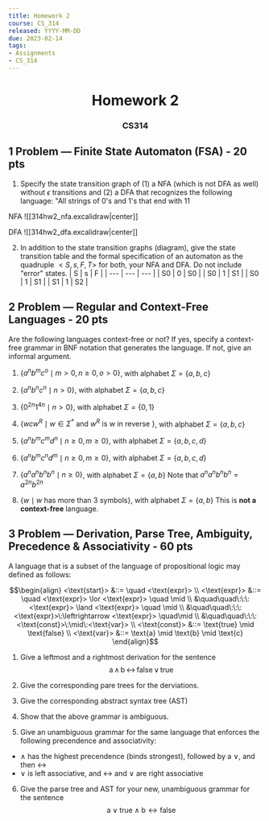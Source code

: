 ```yaml
---
title: Homework 2
course: CS_314
released: YYYY-MM-DD
due: 2023-02-14
tags:
- Assignments
- CS_314
---
```

<center><h1>Homework 2</h1></center>
<center><h3>CS314</h3></center>

## 1 Problem — Finite State Automaton (FSA) - 20 pts

1. Specify the state transition graph of (1) a NFA (which is not DFA as well) without $\epsilon$ transitions and $(2)$ a DFA that recognizes the following language: "All strings of 0's and 1's that end with 11

NFA
![[314hw2_nfa.excalidraw|center]]


DFA
![[314hw2_dfa.excalidraw|center]]

2. In addition to the state transition graphs (diagram), give the state transition table and the formal specification of an automaton as the quadruple $\lt S, s, F, T\gt$ for both, your NFA and DFA. Do not include "error" states.
| S   | s   | F   |
| --- | --- | --- |
| S0  | 0   | S0  |
| S0  | 1   | S1  |
| S0  | 1   | S1  |
| S1  | 1   | S2    |


## 2 Problem — Regular and Context-Free Languages - 20 pts
Are the following languages context-free or not? If yes, specify a context-free grammar in BNF notation that generates the language. If not, give an informal argument.

1. $\{a^nb^mc^o \mid m \gt 0, n \ge 0, o \gt 0\}$, with alphabet $\Sigma = \{a, b, c\}$

2. $\{a^nb^nc^n \mid n \gt 0\}$, with alphabet $\Sigma = \{a,b,c\}$

3. $\{0^{2n}1^{4n} \mid n \gt 0\}$, with alphabet $\Sigma = \{0,1\}$

4. $\{wcw^R \mid w \in \Sigma^* \text{ and }w^R\text{ is w in reverse }\}$, with alphabet $\Sigma=\{a,b,c\}$

5. $\{a^nb^mc^md^n \mid n\ge 0, m \ge 0\}$, with alphabet $\Sigma=\{a,b,c,d\}$

6. $\{a^nb^mc^nd^m \mid n \ge 0, m \ge 0\}$, with alphabet $\Sigma = \{a,b,c,d\}$

7. $\{a^na^nb^nb^n \mid n \ge 0\}$, with alphabet $\Sigma = \{a,b\}$
Note that $a^na^nb^nb^n = a^{2n}b^{2n}$ 


8. $\{w \mid w\text{ has more than 3 symbols}\}$, with alphabet $\Sigma=\{a,b\}$
This is **not a context-free** language.

## 3 Problem — Derivation, Parse Tree, Ambiguity, Precedence & Associativity - 60 pts

A language that is a subset of the language of propositional logic may defined as follows:

$$\begin{align}
<\text{start}> &::= \quad <\text{expr}> \\
<\text{expr}>  &::= \quad <\text{expr}> \lor <\text{expr}> \quad \mid \\
				&\quad\quad\:\:\: <\text{expr}> \land <\text{expr}> \quad \mid \\
				&\quad\quad\:\:\: <\text{expr}>\:\leftrightarrow <\text{expr}> \quad\mid \\
				&\quad\quad\:\:\: <\text{const}>\:\mid\:<\text{var}> \\
<\text{const}> &::= \text{true} \mid \text{false} \\
<\text{var}> &::= \text{a} \mid \text{b} \mid \text{c}
\end{align}$$

1. Give a leftmost and a rightmost derivation for the sentence
$$\text{a}\,\land\,\text{b}\,\leftrightarrow\,\text{false}\,\lor\,\text{true}$$
2. Give the corresponding pare trees for the derviations.

3. Give the corresponding abstract syntax tree (AST)

4. Show that the above grammar is ambiguous.

5. Give an unambiguous grammar for the same language that enforces the following precendence and associativity:
- $\land$ has the highest precendence (binds strongest), followed by a $\lor$, and then $\leftrightarrow$
- $\lor$ is left associative, and $\leftrightarrow$ and $\lor$ are right associative

6. Give the parse tree and AST for your new, unambiguous grammar for the sentence
$$\text{a} \lor \text{true} \land \text{b} \leftrightarrow \text{false}$$
